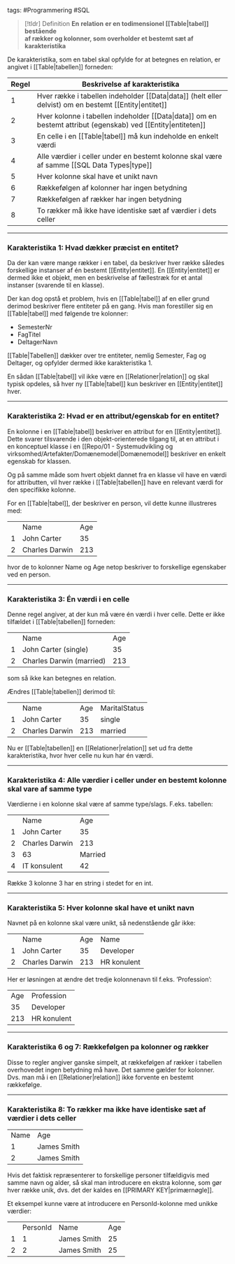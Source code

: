 tags: #Programmering #SQL

> [!tldr] Definition
> **En** **relation** **er en todimensionel [[Table|tabel]] bestå­ende  
af rækker og kolonner, som overholder et bestemt sæt af karakteristika**

De karakteristika, som en tabel skal opfylde for at betegnes en relation, er angivet i [[Table|tabellen]] forneden:

| Regel | Beskrivelse af karakteristika                                                                                 |
| ----- | ------------------------------------------------------------------------------------------------------------- |
| 1     | Hver række i tabellen indeholder [[Data\|data]] (helt eller delvist) om en bestemt [[Entity\|entitet]]        |
| 2     | Hver kolonne i tabellen indeholder [[Data\|data]] om en bestemt attribut (egenskab) ved [[Entity\|entiteten]] |
| 3     | En celle i en [[Table\|tabel]] må kun indeholde en enkelt værdi                                               |
| 4     | Alle værdier i celler under en bestemt kolonne skal være af samme [[SQL Data Types\|type]]                    |
| 5     | Hver kolonne skal have et unikt navn                                                                          |
| 6     | Rækkefølgen af kolonner har ingen betydning                                                                   |
| 7     | Rækkefølgen af rækker har ingen betydning                                                                     |
| 8     | To rækker må ikke have identiske sæt af værdier i dets celler                                                 |

---

### Karakteristika 1: Hvad dækker præcist en entitet? 
Da der kan være mange rækker i en tabel, da beskriver hver række således forskellige instanser af én bestemt [[Entity|entitet]]. En [[Entity|entitet]] er dermed ikke et objekt, men en beskrivelse af fællestræk for et antal instanser (svarende til en klasse).

 Der kan dog opstå et problem, hvis en [[Table|tabel]] af en eller grund derimod beskriver flere entiteter på en gang. Hvis man forestiller sig en [[Table|tabel]] med følgende tre kolonner:

- SemesterNr
- FagTitel
- DeltagerNavn

[[Table|Tabellen]] dækker over tre entiteter, nemlig Semester, Fag og Deltager, og opfylder dermed ikke  karakteristika 1. 

En sådan [[Table|tabel]] vil ikke være en [[Relationer|relation]] og skal typisk opdeles, så hver ny [[Table|tabel]] kun beskriver en [[Entity|entitet]] hver.

---

### Karakteristika 2: Hvad er en attribut/egenskab for en entitet? 
En kolonne i en [[Table|tabel]] beskriver en attribut for en [[Entity|entitet]]. 
Dette svarer tilsvarende i den objekt-orienterede tilgang til, at en attribut i en konceptuel klasse i en [[Repo/01 - Systemudvikling og virksomhed/Artefakter/Domænemodel|Domænemodel]] beskriver en enkelt egenskab for klassen. 

Og på samme måde som hvert objekt dannet fra en klasse vil have en værdi for attributten, vil hver række i [[Table|tabellen]] have en relevant værdi for den specifikke kolonne.

For en [[Table|tabel]], der beskriver en person, vil dette kunne illustreres med:

|   |   |   |
|---|---|---|
||Name|Age|
|1|John Carter|35|
|2|Charles Darwin|213|

hvor de to kolonner Name og Age netop beskriver to forskellige egenskaber ved en person.

---

### Karakteristika 3: Én værdi i en celle 
Denne regel angiver, at der kun må være én værdi i hver celle. Dette er ikke tilfældet i [[Table|tabellen]] forneden:

|   |   |   |
|---|---|---|
||Name|Age|
|1|John Carter (single)|35|
|2|Charles Darwin (married)|213|

som så ikke kan betegnes en relation.


Ændres [[Table|tabellen]] derimod til:

|   |   |   |   |
|---|---|---|---|
||Name|Age|MaritalStatus|
|1|John Carter|35|single|
|2|Charles Darwin|213|married|


Nu er [[Table|tabellen]] en [[Relationer|relation]] set ud fra dette karakteristika, hvor hver celle nu kun har én værdi.

---

### Karakteristika 4: Alle værdier i celler under en bestemt kolonne skal vare af samme type 
Værdierne i en kolonne skal være af samme type/slags. F.eks. tabellen:

|     |                |         |
| --- | -------------- | ------- |
|     | Name           | Age     |
| 1   | John Carter    | 35      |
| 2   | Charles Darwin | 213     |
| 3   | 63             | Married |
| 4   | IT konsulent   | 42      |
Række 3 kolonne 3 har en string i stedet for en int.

---

### Karakteristika 5: Hver kolonne skal have et unikt navn 
Navnet på en kolonne skal være unikt, så nedenstående går ikke:

|   |   |   |   |
|---|---|---|---|
||Name|Age|Name|
|1|John Carter|35|Developer|
|2|Charles Darwin|213|HR konulent|

Her er løsningen at ændre det tredje kolonnenavn til f.eks. ’Profession’:

|     |             |
| --- | ----------- |
| Age | Profession  |
| 35  | Developer   |
| 213 | HR konulent |

---

### Karakteristika 6 og 7: Rækkefølgen pa kolonner og rækker 
Disse to regler angiver ganske simpelt, at rækkefølgen af rækker i tabellen overhovedet ingen betydning må have. 
Det samme gælder for kolonner. Dvs. man må i en [[Relationer|relation]] ikke forvente en bestemt rækkefølge.

---

### Karakteristika 8: To rækker ma ikke have identiske sæt af værdier i dets celler

|   |   |
|---|---|
|Name|Age|
|1|James Smith|25|
|2|James Smith|25|

  

Hvis det faktisk repræsenterer to forskellige personer tilfældigvis med samme navn og alder, så skal man introducere en ekstra kolonne, som gør hver række unik, dvs. det der kaldes en [[PRIMARY KEY|primærnøgle]].

  

Et eksempel kunne være at introducere en PersonId-kolonne med unikke værdier:

|   |   |   |   |
|---|---|---|---|
||PersonId|Name|Age|
|1|1|James Smith|25|
|2|2|James Smith|25|